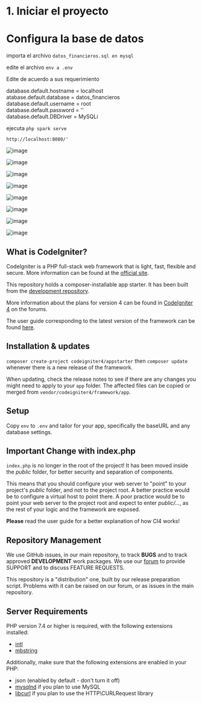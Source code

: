 # 1.  Iniciar el proyecto

# Configura la base de datos

importa el archivo `datos_financieros.sql en mysql`

edite el archivo `env a .env`

Edite de acuerdo a sus requerimiento

database.default.hostname = localhost <br>
atabase.default.database = datos_financieros<br>
database.default.username = root<br>
database.default.password = ''<br>
database.default.DBDriver = MySQLi<br>

ejecuta `php spark serve`

`http://localhost:8080/'`

![image](https://user-images.githubusercontent.com/23020718/226125811-d488b026-68f7-45d6-a862-f185d6a1ce71.png)

![image](https://user-images.githubusercontent.com/23020718/226124641-57233dbf-93d7-485a-b8b8-2c6f7b13b41e.png)

![image](https://user-images.githubusercontent.com/23020718/226075685-a105e97d-02f8-4766-9bf3-7d733c15550a.png)

![image](https://user-images.githubusercontent.com/23020718/226120724-da5ce167-ecc8-4808-bb0f-f0afc755d155.png)

![image](https://user-images.githubusercontent.com/23020718/226075761-f2c46291-5a6d-4316-8d4b-47882d6fbb09.png)

![image](https://user-images.githubusercontent.com/23020718/226075779-28935b0b-8009-451e-8d3e-83d77aa42e99.png)

![image](https://user-images.githubusercontent.com/23020718/226075793-219bea06-746c-4422-97ef-b1639adb5a90.png)

![image](https://user-images.githubusercontent.com/23020718/226075839-58b0f475-a2b1-40c4-bac8-7c58c06d6a6f.png)

## What is CodeIgniter?

CodeIgniter is a PHP full-stack web framework that is light, fast, flexible and secure.
More information can be found at the [official site](https://codeigniter.com).

This repository holds a composer-installable app starter.
It has been built from the
[development repository](https://github.com/codeigniter4/CodeIgniter4).

More information about the plans for version 4 can be found in [CodeIgniter 4](https://forum.codeigniter.com/forumdisplay.php?fid=28) on the forums.

The user guide corresponding to the latest version of the framework can be found
[here](https://codeigniter4.github.io/userguide/).

## Installation & updates

`composer create-project codeigniter4/appstarter` then `composer update` whenever
there is a new release of the framework.

When updating, check the release notes to see if there are any changes you might need to apply
to your `app` folder. The affected files can be copied or merged from
`vendor/codeigniter4/framework/app`.

## Setup

Copy `env` to `.env` and tailor for your app, specifically the baseURL
and any database settings.

## Important Change with index.php

`index.php` is no longer in the root of the project! It has been moved inside the *public* folder,
for better security and separation of components.

This means that you should configure your web server to "point" to your project's *public* folder, and
not to the project root. A better practice would be to configure a virtual host to point there. A poor practice would be to point your web server to the project root and expect to enter *public/...*, as the rest of your logic and the
framework are exposed.

**Please** read the user guide for a better explanation of how CI4 works!

## Repository Management

We use GitHub issues, in our main repository, to track **BUGS** and to track approved **DEVELOPMENT** work packages.
We use our [forum](http://forum.codeigniter.com) to provide SUPPORT and to discuss
FEATURE REQUESTS.

This repository is a "distribution" one, built by our release preparation script.
Problems with it can be raised on our forum, or as issues in the main repository.

## Server Requirements

PHP version 7.4 or higher is required, with the following extensions installed:

- [intl](http://php.net/manual/en/intl.requirements.php)
- [mbstring](http://php.net/manual/en/mbstring.installation.php)

Additionally, make sure that the following extensions are enabled in your PHP:

- json (enabled by default - don't turn it off)
- [mysqlnd](http://php.net/manual/en/mysqlnd.install.php) if you plan to use MySQL
- [libcurl](http://php.net/manual/en/curl.requirements.php) if you plan to use the HTTP\CURLRequest library
